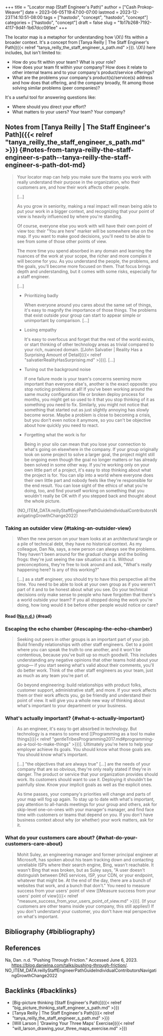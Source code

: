 +++
title = "Locator map (Staff Engineer's Path)"
author = ["Cash Prokop-Weaver"]
date = 2023-06-05T19:47:00-07:00
lastmod = 2023-12-23T14:10:51-08:00
tags = ["hastodo", "concept", "hastodo", "concept"]
categories = ["hastodo", "concept"]
draft = false
slug = "1b17b268-7192-4117-9d4f-1b67dcc091ee"
+++

The locator map is a metaphor for understanding how \\(X\\) fits within a broader context. It's a concept from [Tanya Reilly | The Staff Engineer's Path]({{< relref "tanya_reilly_the_staff_engineer_s_path.md" >}}). \\(X\\) here includes, but isn't limited to:

-   How do you fit within your team? What is your role?
-   How does your team fit within your company? How does it relate to other internal teams and to your company's product/service offerings?
-   What are the problems your company's product(s)/service(s) address and how does that offering, and the company broadly, fit among those solving similar problems (peer companies)?

It's a useful tool for answering questions like:

-   Where should you direct your effort?
-   What matters to your users? Your team? Your company?


## Notes from [Tanya Reilly | The Staff Engineer's Path]({{< relref "tanya_reilly_the_staff_engineer_s_path.md" >}}) {#notes-from-tanya-reilly-the-staff-engineer-s-path--tanya-reilly-the-staff-engineer-s-path-dot-md}

> Your locator map can help you make sure the teams you work with really understand their purpose in the organization, who their customers are, and how their work affects other people.
>
> [...]
>
> As you grow in seniority, making a real impact will mean being able to put your work in a bigger context, and recognizing that your point of view is heavily influenced by where you're standing.
>
> Of course, everyone else you work with will have their own point of view too: their "You are here" marker will be somewhere else on the map. If you want to make good decisions, you'll need to be able to see from some of those other points of view.
>
> The more time you spend absorbed in any domain and learning the nuances of the work at your scope, the richer and more complex it will become for you. As you understand the people, the problems, and the goals, you'll become more focused on them. That focus brings depth and understanding, but it comes with some risks, especially for a staff engineer.
>
> [...]
>
> -   Prioritizing badly
>
>     When everyone around you cares about the same set of things, it's easy to magnify the importance of those things. The problems that exist outside your group can start to appear simple or unimportant by comparison. [...]
>
> -   Losing empathy
>
>     It's easy to overfocus and forget that the rest of the world exists, or start thinking of other technology areas as trivial compared to your rich, nuanced domain. [[John Salvatier | Reality Has a Surprising Amount of Detail]({{< relref "salvatierRealityHasSurprising.md" >}})]. [...]
>
> -   Tuning out the background noise
>
>     If one failure mode is your team's concerns seeming more important than everyone else's, another is the exact opposite: you stop noticing problems at all! If you've been working around the same mucky configuration file or broken deploy process for months, you might get so used to it that you stop thinking of it as something you need to fix. Similarly, you might not notice that something that started out as just slightly annoying has slowly become worse. Maybe a problem is close to becoming a crisis, but you don't even notice it anymore, so you can't be objective about how quickly you need to react.
>
> -   Forgetting what the work is for
>
>     Being in your silo can mean that you lose your connection to what's going on elsewhere in the company. If your group originally took on some project to solve a larger goal, the project might still be ongoing even though the goal no longer matters or has already been solved in some other way. If you're working only on your own little part of a project, it's easy to stop thinking about what the project is for. You can slip into a world where everyone does their own little part and nobody feels like they're responsible for the end result. You can lose sight of the ethics of what you're doing, too, and find yourself working on something that you wouldn't really be OK with if you stepped back and thought about the whole picture.
>
> (NO_ITEM_DATA:reillyStaffEngineerPathGuideIndividualContributorsNavigatingGrowthChange2022)


### Taking an outsider view {#taking-an-outsider-view}

> When the new person on your team looks at an architectural tangle or a pile of technical debt, they have no historical context. As my colleague, Dan Na, says, a new person can always see the problems. They haven't been around for the gradual change and the boiling frogs: they're just seeing the raw situation as it is. Without preconceptions, they're free to look around and ask, "What's really happening here? Is any of this working?"
>
> [...] as a staff engineer, you should try to have this perspective all the time. You need to be able to look at your own group as if you weren't part of it and to be honest about what you see. Do your technical decisions only make sense to people who have forgotten that there's a world outside your team? If you all stopped doing the work you're doing, how long would it be before other people would notice or care?


#### Read (<a href="#citeproc_bib_item_1">Na n.d.</a>) {#read}


### Escaping the echo chamber {#escaping-the-echo-chamber}

> Seeking out peers in other groups is an important part of your job. Build friendly relationships with other staff engineers. Get to a point where you can speak the truth to one another, and it won't be contentious, because you've built up so much goodwill. This includes understanding any negative opinions that other teams hold about your group— if you start seeing what's valid about their comments, you'll do better work. Think of the other staff engineers as your team, just as much as any team you're part of.
>
> Go beyond engineering: build relationships with product folks, customer support, administrative staff, and more. If your work affects them or their work affects you, go be friendly and understand their point of view. It will give you a whole new way of thinking about what's important to your department or your business.


### What's actually important? {#what-s-actually-important}

> As an engineer, it's easy to get absorbed in technology. But technology is a means to some end [[Programming as a tool to make things]({{< relref "gentleTribesProgramming2017.md#programming-as-a-tool-to-make-things" >}})]. Ultimately you're here to help your employer achieve its goals. You should know what those goals are. You should know what's important.
>
> [...] "the objectives that are always true" [...] are the needs of your company that are so obvious, they're only really stated if they're in danger. The product or service that your organization provides should work. Its customers should want to use it. Deploying it shouldn't be painfully slow. Know your implicit goals as well as the explicit ones.
>
> As time passes, your company's priorities will change and parts of your map will fog up again. To stay up to date with what's important, pay attention to all-hands meetings for your group and others, ask for skip-level one-on-ones with your manager's manager, and find face time with customers or teams that depend on you. If you don't have business context about why (or whether) your work matters, ask for it.


### What do your customers care about? {#what-do-your-customers-care-about}

> Mohit Suley, an engineering manager and former principal engineer at Microsoft, has spoken about his team tracking down and contacting unreliable ISPs where their search engine, Bing, wasn't reachable. It wasn't Bing that was broken, but as Suley says, "A user doesn't distinguish between DNS services, ISP, your CDN, or your endpoint, whatever that might be. At the end of the day, there are a bunch of websites that work, and a bunch that don't." You need to measure success from your users' point of view [[Measure success from your users' point of view]({{< relref "measure_success_from_your_users_point_of_view.md" >}})]. (If your customers are other teams inside your company, this still applies!) If you don't understand your customer, you don't have real perspective on what's important.


## Bibliography {#bibliography}

## References

<style>.csl-entry{text-indent: -1.5em; margin-left: 1.5em;}</style><div class="csl-bib-body">
  <div class="csl-entry"><a id="citeproc_bib_item_1"></a>Na, Dan. n.d. “Pushing Through Friction.” Accessed June 6, 2023. <a href="https://blog.danielna.com/talks/pushing-through-friction/">https://blog.danielna.com/talks/pushing-through-friction/</a>.</div>
  <div class="csl-entry">NO_ITEM_DATA:reillyStaffEngineerPathGuideIndividualContributorsNavigatingGrowthChange2022</div>
</div>



## Backlinks {#backlinks}

-   [Big-picture thinking (Staff Engineer's Path)]({{< relref "big_picture_thinking_staff_engineer_s_path.md" >}})
-   [Tanya Reilly | The Staff Engineer's Path]({{< relref "tanya_reilly_the_staff_engineer_s_path.md" >}})
-   [Will Larson | 'Drawing Your Three Maps' Exercise]({{< relref "will_larson_drawing_your_three_maps_exercise.md" >}})
